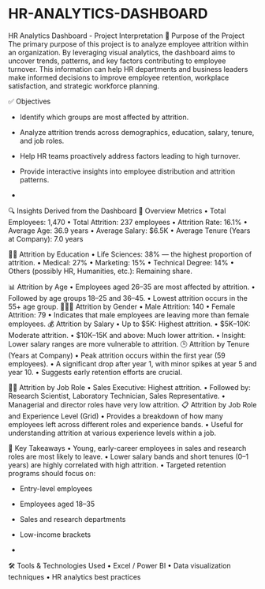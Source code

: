# HR-ANALYTICS-DASHBOARD


HR Analytics Dashboard - Project Interpretation
🎯 Purpose of the Project
The primary purpose of this project is to analyze employee attrition within an organization. By leveraging visual analytics, the dashboard aims to uncover trends, patterns, and key factors contributing to employee turnover. This information can help HR departments and business leaders make informed decisions to improve employee retention, workplace satisfaction, and strategic workforce planning.

✅ Objectives
- Identify which groups are most affected by attrition.
- Analyze attrition trends across demographics, education, salary, tenure, and job roles.
- Help HR teams proactively address factors leading to high turnover.
- Provide interactive insights into employee distribution and attrition patterns.

- 
🔍 Insights Derived from the Dashboard
📌 Overview Metrics
• Total Employees: 1,470
• Total Attrition: 237 employees
• Attrition Rate: 16.1%
• Average Age: 36.9 years
• Average Salary: $6.5K
• Average Tenure (Years at Company): 7.0 years


👩‍🎓 Attrition by Education
• Life Sciences: 38% — the highest proportion of attrition.
• Medical: 27%
• Marketing: 15%
• Technical Degree: 14%
• Others (possibly HR, Humanities, etc.): Remaining share.


📊 Attrition by Age
• Employees aged 26–35 are most affected by attrition.
• Followed by age groups 18–25 and 36–45.
• Lowest attrition occurs in the 55+ age group.
🧑‍🤝‍🧑 Attrition by Gender
• Male Attrition: 140
• Female Attrition: 79
• Indicates that male employees are leaving more than female employees.
💰 Attrition by Salary
• Up to $5K: Highest attrition.
• $5K–10K: Moderate attrition.
• $10K–15K and above: Much lower attrition.
• Insight: Lower salary ranges are more vulnerable to attrition.
🕒 Attrition by Tenure (Years at Company)
• Peak attrition occurs within the first year (59 employees).
• A significant drop after year 1, with minor spikes at year 5 and year 10.
• Suggests early retention efforts are crucial.



🧑‍🔬 Attrition by Job Role
• Sales Executive: Highest attrition.
• Followed by: Research Scientist, Laboratory Technician, Sales Representative.
• Managerial and director roles have very low attrition.
📋 Attrition by Job Role and Experience Level (Grid)
• Provides a breakdown of how many employees left across different roles and experience bands.
• Useful for understanding attrition at various experience levels within a job.


🧠 Key Takeaways
• Young, early-career employees in sales and research roles are most likely to leave.
• Lower salary bands and short tenures (0–1 years) are highly correlated with high attrition.
• Targeted retention programs should focus on:
  - Entry-level employees
  - Employees aged 18–35
  - Sales and research departments
  - Low-income brackets

  - 
🛠️ Tools & Technologies Used
• Excel / Power BI 
• Data visualization techniques
• HR analytics best practices
